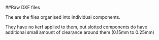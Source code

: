##Raw DXF files

The are the files organised into individual components.

They have no kerf applied to them, but slotted components do have additional small amount of clearance around them (0.15mm to 0.25mm)